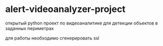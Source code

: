 # alert-videoanalyzer-project
открытый python проект по видеоаналитике для детекции объектов в заданных периметрах

для работы необходимо сгенерировать ssl
